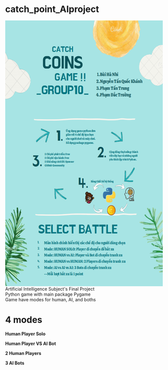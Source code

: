 # catch_point_AIproject

<img src="https://github.com/jay-pro/catch_point_AIproject/blob/main/gifs/poster(2).png" width="600px" height="847px" align="left" alt="Computador">

<p align="justify" margin="60%">
<br>
Artificial Intelligence Subject's Final Project<br>Python game with main package Pygame<br>Game have modes for human, AI, and boths<br>

# 4 modes

<strong>Human Player Solo</strong>
<img src=''>

<strong>Human Player VS AI Bot</strong>
<img src=''>

<strong>2 Human Players</strong>
<img src=''>

<strong>3 AI Bots</strong>
<img src=''>
